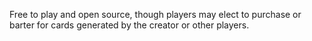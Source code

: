 Free to play and open source, though players may elect to purchase or barter for cards generated by the creator or other players.